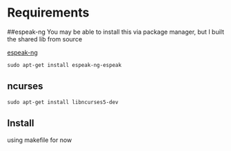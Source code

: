 # Requirements
##espeak-ng
You may be able to install this via package manager, but I built the shared lib from source

[espeak-ng](https://github.com/espeak-ng/espeak-ng)

```
sudo apt-get install espeak-ng-espeak 
```

## ncurses

```
sudo apt-get install libncurses5-dev
```

## Install
using makefile for now
